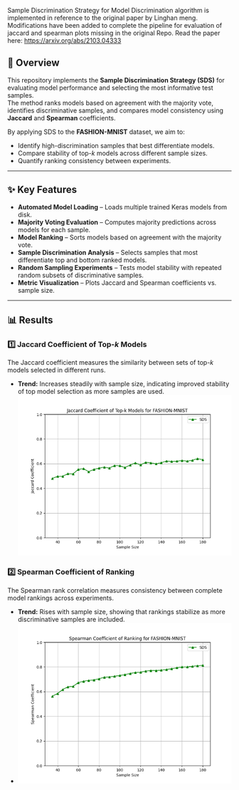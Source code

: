  Sample Discrimination Strategy for Model Discrimination algorithm is implemented in reference to the original paper by Linghan meng. Modifications have been added to complete the pipeline for evaluation of jaccard and spearman plots missing in the original Repo. Read the paper here: https://arxiv.org/abs/2103.04333

## 📌 Overview
This repository implements the **Sample Discrimination Strategy (SDS)** for evaluating model performance and selecting the most informative test samples.  
The method ranks models based on agreement with the majority vote, identifies discriminative samples, and compares model consistency using **Jaccard** and **Spearman** coefficients.  

By applying SDS to the **FASHION-MNIST** dataset, we aim to:  
- Identify high-discrimination samples that best differentiate models.  
- Compare stability of top-*k* models across different sample sizes.  
- Quantify ranking consistency between experiments.  

---

## ✨ Key Features
- **Automated Model Loading** – Loads multiple trained Keras models from disk.  
- **Majority Voting Evaluation** – Computes majority predictions across models for each sample.  
- **Model Ranking** – Sorts models based on agreement with the majority vote.  
- **Sample Discrimination Analysis** – Selects samples that most differentiate top and bottom ranked models.  
- **Random Sampling Experiments** – Tests model stability with repeated random subsets of discriminative samples.  
- **Metric Visualization** – Plots Jaccard and Spearman coefficients vs. sample size.  

---

## 📊 Results
### 1️⃣ Jaccard Coefficient of Top-*k* Models
The Jaccard coefficient measures the similarity between sets of top-*k* models selected in different runs.  
- **Trend:** Increases steadily with sample size, indicating improved stability of top model selection as more samples are used.
  ![Jaccard Coefficient Plot](results/sds_fashion_mnist_jaccard.png)  

### 2️⃣ Spearman Coefficient of Ranking
The Spearman rank correlation measures consistency between complete model rankings across experiments.  
- **Trend:** Rises with sample size, showing that rankings stabilize as more discriminative samples are included.
- ![Spearman Coefficient Plot](results/sds_fashion_mnist_spearman.png)  

